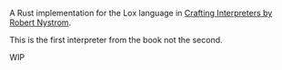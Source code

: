 A Rust implementation for the Lox language in [Crafting Interpreters by Robert Nystrom](https://craftinginterpreters.com/).

This is the first interpreter from the book not the second.

WIP

